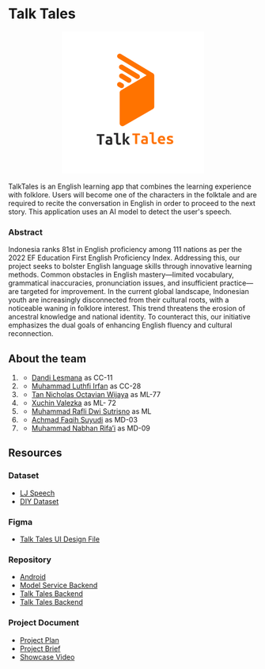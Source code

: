 # Talk Tales

<p align="center">
    <img src='./logo.png'>
</p>

TalkTales is an English learning app that combines the learning experience with folklore. Users will become one of the characters in the folktale and are required to recite the conversation in English in order to proceed to the next story. This application uses an AI model to detect the user's speech.

### Abstract
Indonesia ranks 81st in English proficiency among 111 nations as per the 2022 EF Education First English Proficiency Index. Addressing this, our project seeks to bolster English language skills through innovative learning methods. Common obstacles in English mastery—limited vocabulary, grammatical inaccuracies, pronunciation issues, and insufficient practice—are targeted for improvement. In the current global landscape, Indonesian youth are increasingly disconnected from their cultural roots, with a noticeable waning in folklore interest. This trend threatens the erosion of ancestral knowledge and national identity. To counteract this, our initiative emphasizes the dual goals of enhancing English fluency and cultural reconnection.


## About the team
1. - <a href="https://www.linkedin.com/in/dandi-lesmana-b52b3122b">Dandi Lesmana</a> as CC-11
2. - <a href="https://www.linkedin.com/in/muhammad-luthfi-irfan">Muhammad Luthfi Irfan</a> as CC-28
3. - <a href="https://www.linkedin.com/in/tan-nicholas-octavian-wijaya/">Tan Nicholas Octavian Wijaya</a> as ML-77
4. - <a href="https://www.linkedin.com/in/xuchinn">Xuchin Valezka</a> as ML- 72
5. - <a href="https://www.linkedin.com/in/mraflidwis/">Muhammad Rafli Dwi Sutrisno</a> as ML
6. - <a href="https://www.linkedin.com/in/achmad-faqih-suyudi-a540b026a/">Achmad Faqih Suyudi</a> as MD-03
7. - <a href="https://www.linkedin.com/in/muhammad-nabhan-rifa-i/ ">Muhammad Nabhan Rifa’i</a> as MD-09


## Resources

### Dataset
- <a href="https://www.kaggle.com/datasets/awsaf49/ljspeech-sr16k-dataset/code">LJ Speech</a>
- <a href="https://www.kaggle.com/datasets/tannicholasdummy/talktales-public">DIY Dataset</a>

### Figma
- <a href="https://www.figma.com/design/MgWuxx6vAtQenNnXJ7bJro/Draft-UI-Capstone?node-id=2%3A3&t=KhqhGy29NhOkX4kD-1">Talk Tales UI Design File</a>

### Repository
- <a href="https://github.com/talk-tales/Android-Talk-Tales">Android</a>
- <a href="https://github.com/talk-tales/service-model">Model Service Backend</a>
- <a href="https://github.com/talk-tales/CC-Backend">Talk Tales Backend</a>
- <a href="https://github.com/talk-tales/CC-Backend">Talk Tales Backend</a>

### Project Document
- <a href="https://docs.google.com/document/d/11luJc1QGAnd6ucHL_YkwhH3f767V9NrI4KQnVKtNI2s/edit">Project Plan</a>
- <a href="https://docs.google.com/document/d/1jTGoh84FSeA4d8yXROtY-hOp7759mhn3EZLpLIIfXRM/edit?usp=sharing">Project Brief</a>
- <a href="https://youtube.coms">Showcase Video</a>
    